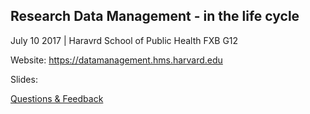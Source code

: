 ## Research Data Management - in the life cycle
July 10 2017 | Haravrd School of Public Health FXB G12

Website: https://datamanagement.hms.harvard.edu

Slides: 

[Questions & Feedback](http://asklib.hms.harvard.edu/widget_standalone.php?la_widget_id=4913)

